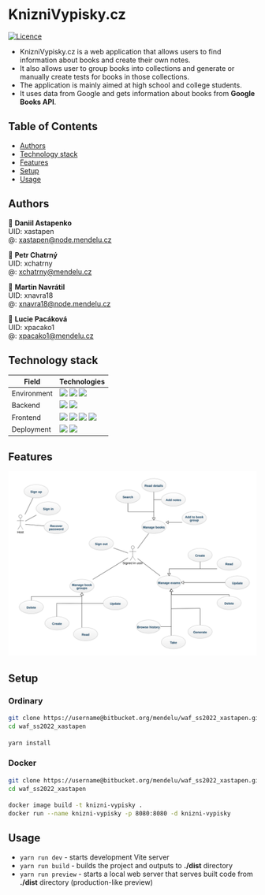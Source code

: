 # KnizniVypisky.cz

[![Licence](https://img.shields.io/github/license/Ileriayo/markdown-badges?style=for-the-badge)](./LICENSE)

- KnizniVypisky.cz is a web application that allows users to find information about books and create their own notes.
- It also allows user to group books into collections and generate or manually create tests for books in those
  collections.
- The application is mainly aimed at high school and college students.
- It uses data from Google and gets information about books from **Google Books API**.

## Table of Contents

* [Authors](#authors)
* [Technology stack](#technology-stack)
* [Features](#features)
* [Setup](#setup)
* [Usage](#usage)

## Authors

👤 **Daniil Astapenko**<br>
UID: xastapen<br>
@: <a href="mailto:xastapen@node.mendelu.cz">xastapen@node.mendelu.cz</a><br>

👤 **Petr Chatrný** <br>
UID: xchatrny<br>
@: <a href="mailto:xchatrny@mendelu.cz">xchatrny@mendelu.cz</a><br>

👤 **Martin Navrátil**<br>
UID: xnavra18<br>
@: <a href="mailto:xnavra18@node.mendelu.cz">xnavra18@node.mendelu.cz</a><br>

👤 **Lucie Pacáková**<br>
UID: xpacako1<br>
@: <a href="mailto:xpacako1@mendelu.cz">xpacako1@mendelu.cz</a><br>

## Technology stack

| Field       | Technologies                                                                                                                                                                                                                                                                                                                                                                                                                            |
|-------------|-----------------------------------------------------------------------------------------------------------------------------------------------------------------------------------------------------------------------------------------------------------------------------------------------------------------------------------------------------------------------------------------------------------------------------------------|
| Environment | <img src="https://img.shields.io/badge/Node%20js-339933?style=for-the-badge&logo=nodedotjs&logoColor=white" /> <img src="https://img.shields.io/badge/Yarn-2C8EBB?style=for-the-badge&logo=yarn&logoColor=white" /> <img src="https://img.shields.io/badge/TypeScript-007ACC?style=for-the-badge&logo=typescript&logoColor=white" />                                                                                                    |
| Backend     | <img src="https://img.shields.io/badge/firebase-ffca28?style=for-the-badge&logo=firebase&logoColor=black"/> <img src="https://img.shields.io/badge/Google_Cloud-4285F4?style=for-the-badge&logo=google-cloud&logoColor=white" />                                                                                                                                                                                                        |
| Frontend    | <img src="https://img.shields.io/badge/Vue.js-35495E?style=for-the-badge&logo=vuedotjs&logoColor=4FC08D" /> <img src="https://img.shields.io/badge/Vuetify-1867C0?style=for-the-badge&logo=vuetify&logoColor=white" /> <img src="https://img.shields.io/badge/Vite-B73BFE?style=for-the-badge&logo=vite&logoColor=FFD62E" /> <img src="https://img.shields.io/badge/Webpack-8DD6F9?style=for-the-badge&logo=Webpack&logoColor=white" /> |
| Deployment  | <img src="https://img.shields.io/badge/Render-46E3B7?style=for-the-badge&logo=render&logoColor=white" /> <img src="https://img.shields.io/badge/Docker-2CA5E0?style=for-the-badge&logo=docker&logoColor=white" />                                                                                                                                                                                                                       |

## Features

![Use case diagram](docs/usecase-diagram.svg)

## Setup

### Ordinary

```bash
git clone https://username@bitbucket.org/mendelu/waf_ss2022_xastapen.git
cd waf_ss2022_xastapen

yarn install
```

### Docker

```bash
git clone https://username@bitbucket.org/mendelu/waf_ss2022_xastapen.git
cd waf_ss2022_xastapen

docker image build -t knizni-vypisky .
docker run --name knizni-vypisky -p 8080:8080 -d knizni-vypisky
```


## Usage

- `yarn run dev` - starts development Vite server
- `yarn run build` - builds the project and outputs to **./dist** directory
- `yarn run preview` - starts a local web server that serves built code from **./dist** directory (production-like
  preview)